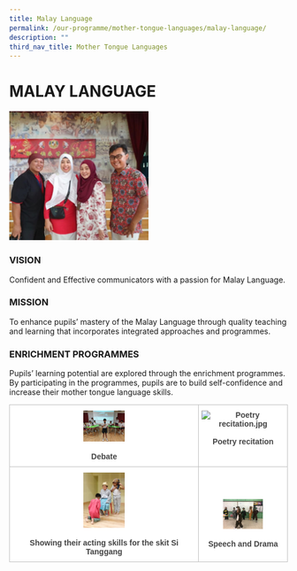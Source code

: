 ```yaml
---
title: Malay Language
permalink: /our-programme/mother-tongue-languages/malay-language/
description: ""
third_nav_title: Mother Tongue Languages
---
```

# **MALAY LANGUAGE**

<img src="/images/MLDeptStaff.jpg" 
     style="width:50%">
		 
		 
### VISION

Confident and Effective communicators with a passion for Malay Language.

### MISSION

To enhance pupils’ mastery of the Malay Language through quality teaching and learning that incorporates integrated approaches and programmes.

### ENRICHMENT PROGRAMMES

Pupils’ learning potential are explored through the enrichment programmes.  By participating in the programmes, pupils are to build self-confidence and increase their mother tongue language skills.


<table style="border-collapse:collapse;border-spacing:0" class="tg"><thead><tr><th style="background-color:#FFF;border-color:#c0c0c0;border-style:solid;border-width:1px;color:#444;font-family:Arial, sans-serif;font-size:14px;font-weight:bold;overflow:hidden;padding:10px 5px;text-align:center;vertical-align:top;word-break:normal"><img src="/images/Debate.jpg" alt="Debate.jpg" width="75" height="56"><br><br>Debate</th><th style="background-color:#FFF;border-color:#c0c0c0;border-style:solid;border-width:1px;color:#444;font-family:Arial, sans-serif;font-size:14px;font-weight:bold;overflow:hidden;padding:10px 5px;text-align:center;vertical-align:top;word-break:normal"><img src="/images/Poetry%20recitation.jpg" alt="Poetry recitation.jpg" width="72" height="54"><br><br>Poetry recitation</th></tr></thead><tbody><tr><td style="background-color:#FFF;border-color:#c0c0c0;border-style:solid;border-width:1px;color:#444;font-family:Arial, sans-serif;font-size:14px;overflow:hidden;padding:10px 5px;text-align:center;vertical-align:top;word-break:normal"><img src="/images/Showing%20their%20acting%20skills%20for%20the%20skit%20Si%20Tanggang.jpg" alt="Showing their acting skills for the skit Si Tanggang.jpg" width="75" height="100"><br><br><span style="font-weight:bold">Showing their acting skills for the skit Si Tanggang</span></td><td style="background-color:#FFF;border-color:#c0c0c0;border-style:solid;border-width:1px;color:#444;font-family:Arial, sans-serif;font-size:14px;overflow:hidden;padding:10px 5px;text-align:center;vertical-align:top;word-break:normal"><br><br><br><img src="/images/Enrichment.jpeg" alt="Enrichment.jpeg" width="72" height="54"><br><br><span style="font-weight:bold">Speech and Drama</span></td></tr></tbody></table>